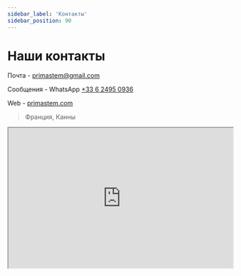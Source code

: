```yaml
---
sidebar_label: 'Контакты'
sidebar_position: 90
---
```


# Наши контакты

Почта - [primastem@gmail.com](mailto:primastem@gmail.com)

Сообщения - WhatsApp [+33 6 2495 0936](https://api.whatsapp.com/send?phone=33624950936)

Web - [primastem.com](https://primastem.com) 

> Франция, Канны

<iframe src="https://www.google.com/maps/embed?pb=!1m18!1m12!1m3!1d92551.38938437164!2d6.9270504926141205!3d43.53922815494842!2m3!1f0!2f0!3f0!3m2!1i1024!2i768!4f13.1!3m3!1m2!1s0x12ce8180530cffff%3A0x40819a5fd979e20!2sCannes!5e0!3m2!1sen!2sfr!4v1720692560775!5m2!1sen!2sfr" width="100%" height="315" allowfullscreen="" loading="lazy" referrerpolicy="no-referrer-when-downgrade"></iframe>